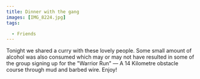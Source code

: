 ```yaml
---
title: Dinner with the gang
images: [IMG_8224.jpg]
tags:

  - Friends
---
```

Tonight we shared a curry with these lovely people. Some small amount of alcohol was also consumed which may or may not have resulted in some of the group signing up for the "Warrior Run" — A 14 Kilometre obstacle course through mud and barbed wire. Enjoy!